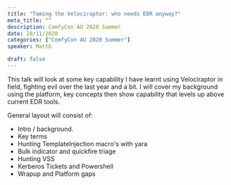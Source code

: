 ```yaml
---
title: "Taming the Velociraptor: who needs EDR anyway?"
meta_title: ""
description: ComfyCon AU 2020 Summer
date: 28/11/2020
categories: ["ComfyCon AU 2020 Summer"]
speaker: MattG

draft: false
---
```

This talk will look at some key capability I have learnt using Velociraptor in field, fighting evil over the last year and a bit. I will cover my background using the platform, key concepts then show capability that levels up above current EDR tools.

General layout will consist of:

- Intro / background.
- Key terms
- Hunting TemplateInjection macro's with yara
- Bulk indicator and quickfire triage
- Hunting VSS
- Kerberos Tickets and Powershell
- Wrapup and Platform gaps


